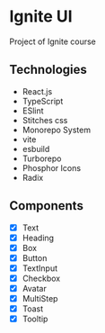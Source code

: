 # Ignite UI

Project of Ignite course

## Technologies

- React.js
- TypeScript
- ESlint
- Stitches css
- Monorepo System
- vite
- esbuild
- Turborepo
- Phosphor Icons
- Radix

## Components

- [x] Text
- [x] Heading
- [x] Box
- [x] Button
- [x] TextInput
- [x] Checkbox
- [x] Avatar
- [x] MultiStep
- [x] Toast
- [x] Tooltip